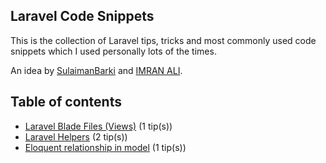 ## Laravel Code Snippets

This is the collection of Laravel tips, tricks and most commonly used code snippets which I used personally lots of the times.

An idea by [SulaimanBarki](https://github.com/sulaimanbarki) and [IMRAN ALI](https://github.com/imranemi143).

## Table of contents

- [Laravel Blade Files (Views)](views-snippets.md) (1 tip(s))
- [Laravel Helpers](helpers.md) (2 tip(s))
- [Eloquent relationship in model](eloquest-relationship.md) (1 tip(s))